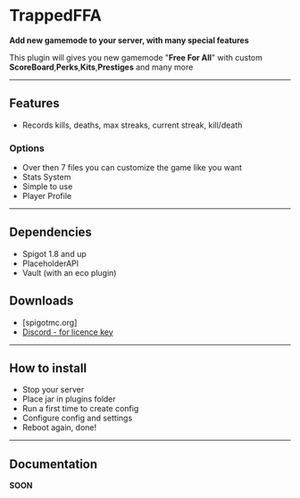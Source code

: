 # TrappedFFA

**Add new gamemode to your server, with many special features**

This plugin will gives you new gamemode "**Free For All**" with custom **ScoreBoard**,**Perks**,**Kits**,**Prestiges** and many more 

***

## Features

- Records kills, deaths, max streaks, current streak, kill/death 

### Options

- Over then 7 files you can customize the game like you want
- Stats System
- Simple to use
- Player Profile

***

## Dependencies

- Spigot 1.8 and up
- PlaceholderAPI
- Vault (with an eco plugin)
## Downloads

- [spigotmc.org]
- [Discord - for licence key](https://discord.gg/Wn3hxpvZ8K)

***

## How to install

- Stop your server
- Place jar in plugins folder
- Run a first time to create config
- Configure config and settings
- Reboot again, done!

***

## Documentation

**SOON**
